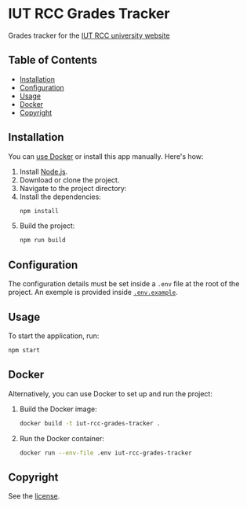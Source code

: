 # IUT RCC Grades Tracker

Grades tracker for the [IUT RCC university website](https://iut-rcc-intranet.univ-reims.fr/)

## Table of Contents

-   [Installation](#installation)
-   [Configuration](#configuration)
-   [Usage](#usage)
-   [Docker](#docker)
-   [Copyright](#copyright)

## Installation

You can [use Docker](#docker) or install this app manually. Here's how:

1. Install [Node.js](https://nodejs.org/).
2. Download or clone the project.
3. Navigate to the project directory:
4. Install the dependencies:
    ```sh
    npm install
    ```
5. Build the project:
    ```sh
    npm run build
    ```

## Configuration

The configuration details must be set inside a `.env` file at the root of the project. An exemple is provided inside [`.env.example`](./.env.example).

## Usage

To start the application, run:

```sh
npm start
```

## Docker

Alternatively, you can use Docker to set up and run the project:

1. Build the Docker image:
    ```sh
    docker build -t iut-rcc-grades-tracker .
    ```
2. Run the Docker container:
    ```sh
    docker run --env-file .env iut-rcc-grades-tracker
    ```

## Copyright

See the [license](/LICENSE).
